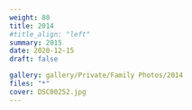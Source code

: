 ```yaml
---
weight: 80
title: 2014
#title_align: "left"
summary: 2015
date: 2020-12-15
draft: false

gallery: gallery/Private/Family Photos/2014
files: "*"
cover: DSC00252.jpg
---
```

